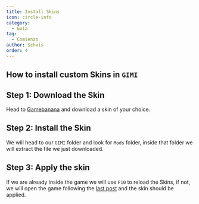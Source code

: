 ```yaml
---
title: Install Skins
icon: circle-info
category:
  - Guía
tag:
  - Comienzo
author: Schvis
order: 4
---
```


## How to install custom Skins in `GIMI`

## Step 1: Download the Skin

Head to [Gamebanana](https://gamebanana.com/games/8552) and download a skin of your choice.

## Step 2: Install the Skin

We will head to our `GIMI` folder and look for `Mods` folder, inside that folder we will extract the file we just downloaded.

## Step 3: Apply the skin

If we are already inside the game we will use `F10` to reload the Skins, if not, we will open the game following the [last post](3DM-tutorial.md) and the skin should be applied.
